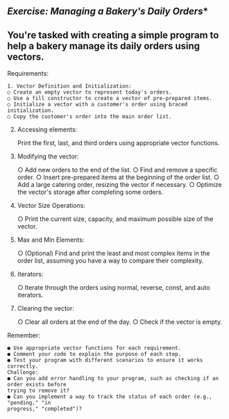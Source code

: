 ***************************************Exercise: Managing a Bakery's Daily Orders****************************************
---------------------------------------------------------------------------------------------------------------------------
You're tasked with creating a simple program to help a bakery manage its daily orders using
    vectors.
---------------------------------------------------------------------------------------------------------------------------
Requirements:

    1. Vector Definition and Initialization:
    ○ Create an empty vector to represent today's orders.
    ○ Use a fill constructor to create a vector of pre-prepared items.
    ○ Initialize a vector with a customer's order using braced initialization.
    ○ Copy the customer's order into the main order list.
2. Accessing elements:

   Print the first, last, and third orders using appropriate vector functions.
4. Modifying the vector:
   
    ○ Add new orders to the end of the list.
    ○ Find and remove a specific order.
    ○ Insert pre-prepared items at the beginning of the order list.
    ○ Add a large catering order, resizing the vector if necessary.
    ○ Optimize the vector's storage after completing some orders.
6. Vector Size Operations:
   
    ○ Print the current size, capacity, and maximum possible size of the vector.
8. Max and Min Elements:
   
    ○ (Optional) Find and print the least and most complex items in the order list,
    assuming you have a way to compare their complexity.

10. Iterators:
    
    ○ Iterate through the orders using normal, reverse, const, and auto iterators.
12. Clearing the vector:
    
    ○ Clear all orders at the end of the day.
    ○ Check if the vector is empty.

Remember:

    ● Use appropriate vector functions for each requirement.
    ● Comment your code to explain the purpose of each step.
    ● Test your program with different scenarios to ensure it works correctly.
    Challenge:
    ● Can you add error handling to your program, such as checking if an order exists before
    trying to remove it?
    ● Can you implement a way to track the status of each order (e.g., "pending," "in
    progress," "completed")?
